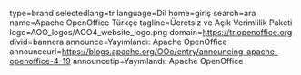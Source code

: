type=brand
selectedlang=tr
language=Dil
home=giriş
search=ara
name=Apache OpenOffice Türkçe
tagline=Ücretsiz ve Açık Verimlilik Paketi
logo=AOO_logos/AOO4_website_logo.png
domain=https://tr.openoffice.org
divid=bannera
announce=Yayımlandı: Apache OpenOffice
announceurl=https://blogs.apache.org/OOo/entry/announcing-apache-openoffice-4-19
announcetip=Yayımlandı: Apache OpenOffice
~~~~~~
